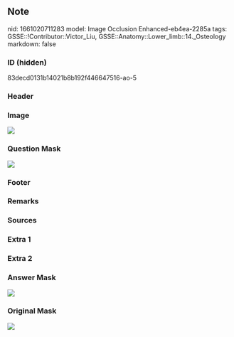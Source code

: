 ## Note
nid: 1661020711283
model: Image Occlusion Enhanced-eb4ea-2285a
tags: GSSE::!Contributor::Victor_Liu, GSSE::Anatomy::Lower_limb::14._Osteology
markdown: false

### ID (hidden)
83decd0131b14021b8b192f446647516-ao-5

### Header


### Image
<img src="tmppmpad434.png">

### Question Mask
<img src="83decd0131b14021b8b192f446647516-ao-5-Q.svg">

### Footer


### Remarks


### Sources


### Extra 1


### Extra 2


### Answer Mask
<img src="83decd0131b14021b8b192f446647516-ao-5-A.svg">

### Original Mask
<img src="83decd0131b14021b8b192f446647516-ao-O.svg">
